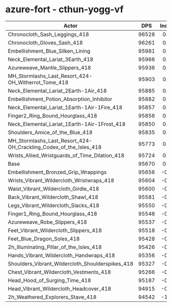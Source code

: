 # azure-fort - cthun-yogg-vf
| Actor | DPS | Increase |
|---|:---:|:---:|
|Chronocloth_Sash_Leggings_418|96528|0.90%|
|Chronocloth_Gloves_Sash_418|96261|0.62%|
|Embellishment_Blue_Silken_Lining|95981|0.33%|
|Neck_Elemental_Lariat_3Earth_418|95966|0.31%|
|Azureweave_Mantle_Slippers_418|95936|0.28%|
|MH_Stormlashs_Last_Resort_424-OH_Witherrot_Tome_418|95903|0.24%|
|Neck_Elemental_Lariat_2Earth-1Air_418|95885|0.22%|
|Embellishment_Potion_Absorption_Inhibitor|95882|0.22%|
|Neck_Elemental_Lariat_1Earth-1Air-1Fire_418|95857|0.20%|
|Finger2_Ring_Bound_Hourglass_418|95856|0.19%|
|Neck_Elemental_Lariat_1Earth-1Air-1Frost_418|95850|0.19%|
|Shoulders_Amice_of_the_Blue_418|95835|0.17%|
|MH_Stormlashs_Last_Resort_424-OH_Crackling_Codex_of_the_Isles_418|95773|0.11%|
|Wrists_Allied_Wristguards_of_Time_Dilation_418|95724|0.06%|
|Base|95670|0.00%|
|Embellishment_Bronzed_Grip_Wrappings|95656|-0.01%|
|Wrists_Vibrant_Wildercloth_Wristwraps_418|95604|-0.07%|
|Waist_Vibrant_Wildercloth_Girdle_418|95600|-0.07%|
|Back_Vibrant_Wildercloth_Shawl_418|95581|-0.09%|
|Legs_Vibrant_Wildercloth_Slacks_418|95550|-0.13%|
|Finger1_Ring_Bound_Hourglass_418|95548|-0.13%|
|Azureweave_Robe_Slippers_418|95537|-0.14%|
|Feet_Vibrant_Wildercloth_Slippers_418|95518|-0.16%|
|Feet_Blue_Dragon_Soles_418|95428|-0.25%|
|2h_Illuminating_Pillar_of_the_Isles_418|95426|-0.26%|
|Hands_Vibrant_Wildercloth_Handwraps_418|95356|-0.33%|
|Shoulders_Vibrant_Wildercloth_Shoulderspikes_418|95327|-0.36%|
|Chest_Vibrant_Wildercloth_Vestments_418|95266|-0.42%|
|Head_Hood_of_Surging_Time_418|95187|-0.50%|
|Head_Vibrant_Wildercloth_Headcover_418|94915|-0.79%|
|2h_Weathered_Explorers_Stave_418|94542|-1.18%|
